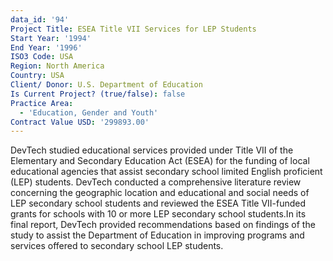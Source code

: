 ```yaml
---
data_id: '94'
Project Title: ESEA Title VII Services for LEP Students
Start Year: '1994'
End Year: '1996'
ISO3 Code: USA
Region: North America
Country: USA
Client/ Donor: U.S. Department of Education
Is Current Project? (true/false): false
Practice Area:
  - 'Education, Gender and Youth'
Contract Value USD: '299893.00'
---
```

DevTech studied educational services provided under Title VII of the Elementary and Secondary Education Act (ESEA) for the funding of local educational agencies that assist secondary school limited English proficient (LEP) students. DevTech conducted a comprehensive literature review concerning the geographic location and educational and social needs of LEP secondary school students and reviewed the ESEA Title VII-funded grants for schools with 10 or more LEP secondary school students.In its final report, DevTech provided recommendations based on findings of the study to assist the Department of Education in improving programs and services offered to secondary school LEP students.